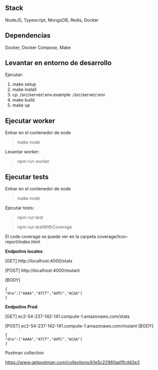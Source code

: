 ## Stack
NodeJS, Typescript, MongoDB, Redis, Docker

## Dependencias
Docker, Docker Compose, Make

## Levantar en entorno de desarrollo

Ejecutar:
 1. make setup
 2. make install
 3. cp ./src/server/.env.example ./src/server/.env
 4. make build
 5. make up

## Ejecutar worker

Entrar en el contenedor de node

> make node

Levantar worker:

> npm run worker


## Ejecutar tests

Entrar en el contenedor de node

> make node

Ejecutar tests:

> npm run test

> npm run testWithCoverage

El code coverage se puede ver en la carpeta coverage/lcov-report/index.html



**Endpoitns locales**:

[GET] 
http://localhost:4000/stats

[POST]
http://localhost:4000/mutant

[BODY]

    {
	"dna":["AAAA","ATCT","AHTC","ACGA"]
	}
	

**Endpoitns Prod**:

[GET] 
ec2-54-237-142-141.compute-1.amazonaws.com/stats

[POST]
ec2-54-237-142-141.compute-1.amazonaws.com/mutant
[BODY]

    {
	"dna":["AAAA","ATCT","AHTC","ACGA"]
	}	

	
Postman collection

https://www.getpostman.com/collections/b1e5c22960ad1fcd42e3